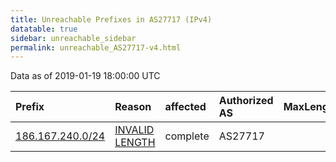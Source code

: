 ```yaml
---
title: Unreachable Prefixes in AS27717 (IPv4)
datatable: true
sidebar: unreachable_sidebar
permalink: unreachable_AS27717-v4.html
---
```


Data as of 2019-01-19 18:00:00 UTC


<div class="datatable-begin"></div>

| Prefix                                                     | Reason                                                                                                     | affected   | Authorized AS   |   MaxLength | Anchor                                         |   unreachable /24s |
|:-----------------------------------------------------------|:-----------------------------------------------------------------------------------------------------------|:-----------|:----------------|------------:|:-----------------------------------------------|-------------------:|
| [186.167.240.0/24](https://stat.ripe.net/186.167.240.0/24) | [INVALID LENGTH](https://rpki-validator.ripe.net/announcement-preview?asn=AS27717&prefix=186.167.240.0/24) | complete   | AS27717         |          23 | [LACNIC](unreachable_LACNIC_RPKI_Root-v4.html) |                  1 |

<div class="datatable-end"></div>